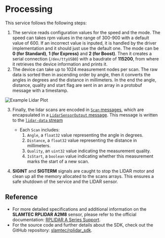 # Processing

This service follows the following steps:

1. The service reads configuration values for the speed and the mode. The speed can takes rpm values in the range of 300-900 with a default value of 600. If an incorrect value is inputed, it is handled by the driver implementation and it should just use the default one. The mode can be **0 (for Standard)**, **1 (for Express)** and **2 (for Boost)**. Then it creates a serial connection (`/dev/ttyUSB0`) with a baudrate of **115200**, from where it retrieves the device information and prints it.
2. The device can take up to 1024 measurement nodes per scan. The raw data is sorted then in ascending order by angle, then it converts the angles in degrees and the distance in millimeters. In the end the angle, distance, quality and start flag are sent in an array in a protobuf message with a timestamp.

![Example Lidar Plot](https://github.com/user-attachments/assets/b073d3a1-81de-4da2-ac49-d215327075f0)

3. Finally, the lidar scans are encoded in [`Scan` messages](https://github.com/VU-ASE/rovercom/blob/c1d6569558e26d323fecc17d01117dbd089609cc/definitions/outputs/lidar.proto#L13), which 
are encapsulated in a [`LidarSensorOutput` message](https://github.com/VU-ASE/rovercom/blob/c1d6569558e26d323fecc17d01117dbd089609cc/definitions/outputs/lidar.proto#L11). This message is written to the [`lidar-data` stream](https://github.com/VU-ASE/lidar/blob/b7bd85f99cab7a2d6beddb156aa743b05e94c351/service.yaml#L13C5-L13C15) 
    - Each `Scan` includes:
        1. `Angle`, a `float32` value representing the angle in degrees.
        2. `Distance`, a `float32` value representing the distance in millimeters.
        3. `Quality`, an `uint32` value indicating the measurement quality.
        4. `IsStart`, a `boolean` value indicating whether this measurement marks the start of a new scan.

4. **SIGINT** and **SIGTERM** signals are caught to stop the LIDAR motor and clean up all the memory allocated to the scans arrays. This ensures a safe shutdown of the service and the LIDAR sensor.

## Reference
- For more detailed specifications and additional information on the **SLAMTEC RPLIDAR A2M8** sensor, please refer to the official documentation: [RPLIDAR A Series Support](https://www.slamtec.com/en/Support#rplidar-a-series).
- For the source code and further details about the SDK, check out the GitHub repository: [slamtec/rplidar_sdk](https://github.com/slamtec/rplidar_sdk).
